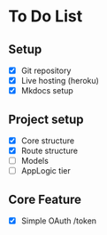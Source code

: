 # To Do List

## Setup
- [x] Git repository
- [x] Live hosting (heroku)
- [x] Mkdocs setup

## Project setup
- [x] Core structure
- [x] Route structure
- [ ] Models
- [ ] AppLogic tier

## Core Feature
- [x] Simple OAuth /token

